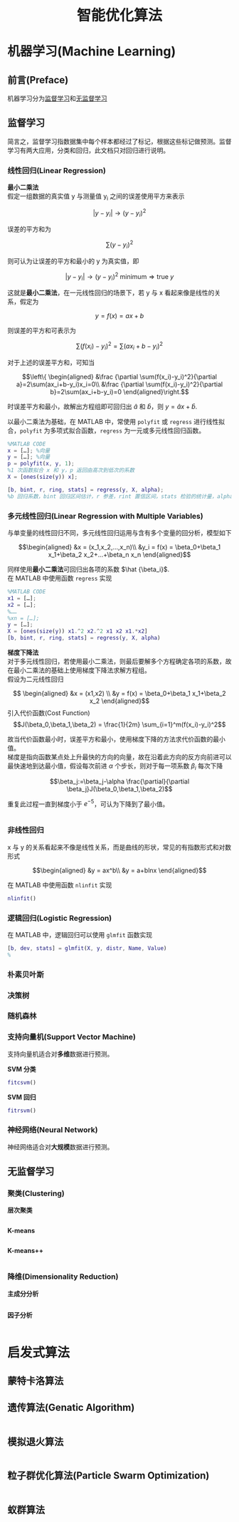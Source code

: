 <center><font size=6><strong>智能优化算法</strong></font></center>

# 机器学习(Machine Learning)

## 前言(Preface)

机器学习分为[监督学习](#监督学习)和[无监督学习](#无监督学习)

## 监督学习

简言之，监督学习指数据集中每个样本都经过了标记，根据这些标记做预测。监督学习有两大应用，分类和回归，此文档只对回归进行说明。

### 线性回归(Linear Regression)

**最小二乘法**  
假定一组数据的真实值 y 与测量值 y<sub>i</sub> 之间的误差使用平方来表示

$$\left| y-y_i \right| \to (y-y_i)^2$$

误差的平方和为

$$\sum(y-y_i)^2$$

则可认为让误差的平方和最小的 y 为真实值，即

$$\left| y-y_i \right| \to (y-y_i)^2\text{ minimum}\Rightarrow \text{true } y $$

这就是**最小二乘法**，在一元线性回归的场景下，若 y 与 x 看起来像是线性的关系，假定为

$$y = f(x) = ax+b$$

则误差的平方和可表示为

$$\sum (f(x_i)-y_i)^2=\sum (ax_i+b-y_i)^2$$

对于上述的误差平方和，可知当

$$\left\{
\begin{aligned}
&\frac {\partial \sum(f(x_i)-y_i)^2}{\partial a}=2\sum(ax_i+b-y_i)x_i=0\\
&\frac {\partial \sum(f(x_i)-y_i)^2}{\partial b}=2\sum(ax_i+b-y_i)=0
\end{aligned}\right.$$

时误差平方和最小，故解出方程组即可回归出 $\hat a$ 和 $\hat b$，则 $y = \hat ax+\hat b$.   
  
以最小二乘法为基础，在 MATLAB 中，常使用 `polyfit` 或 `regress` 进行线性拟合，`polyfit` 为多项式拟合函数，`regress` 为一元或多元线性回归函数。

```matlab
%MATLAB CODE
x = […]; %向量
y = […]; %向量
p = polyfit(x, y, 1); 
%1 次函数拟合 x 和 y，p 返回由高次到低次的系数
X = [ones(size(y)) x];

[b, bint, r, ring, stats] = regress(y, X, alpha); 
%b 回归系数，bint 回归区间估计，r 参差，rint 置信区间，stats 检验的统计量，alpha 显著性水平
```

### 多元线性回归(Linear Regression with Multiple Variables)

与单变量的线性回归不同，多元线性回归运用与含有多个变量的回分析，模型如下

$$\begin{aligned}
&x = (x_1,x_2,…,x_n)\\
&y_i = f(x) = \beta_0+\beta_1 x_1+\beta_2 x_2+…+\beta_n x_n
\end{aligned}$$

同样使用**最小二乘法**可回归出各项的系数 $\hat {\beta_i}$.  
在 MATLAB 中使用函数 `regress` 实现

```matlab
%MATLAB CODE
x1 = […];
x2 = […];
%……
%xn = […];
y = […];
X = [ones(size(y)) x1.^2 x2.^2 x1 x2 x1.*x2]
[b, bint, r, ring, stats] = regress(y, X, alpha)
```

**梯度下降法**  
对于多元线性回归，若使用最小二乘法，则最后要解多个方程确定各项的系数，故在最小二乘法的基础上使用梯度下降法求解方程组。  
假设为二元线性回归

$$
\begin{aligned}
&x = (x1,x2) \\
&y = f(x) = \beta_0+\beta_1 x_1+\beta_2 x_2
\end{aligned}$$
引入代价函数(Cost Function)
$$J(\beta_0,\beta_1,\beta_2) = \frac{1}{2m} \sum_{i=1}^m(f(x_i)-y_i)^2$$

故当代价函数最小时，误差平方和最小，使用梯度下降的方法求代价函数的最小值。  
梯度是指向函数某点处上升最快的方向的向量，故在沿着此方向的反方向前进可以最快速地到达最小值，假设每次前进 $\alpha$ 个步长，则对于每一项系数 $\beta_i$ 每次下降

$$\beta_j:=\beta_j-\alpha \frac{\partial}{\partial \beta_j}J(\beta_0,\beta_1,\beta_2)$$

重复此过程一直到梯度小于 $e^{-5}$，可认为下降到了最小值。  

```matlab

```

### 非线性回归

x 与 y 的关系看起来不像是线性关系，而是曲线的形状，常见的有指数形式和对数形式

$$\begin{aligned}
&y = ax^b\\
&y = a+blnx
\end{aligned}$$

在 MATLAB 中使用函数 `nlinfit` 实现

```matlab
nlinfit()
```

### 逻辑回归(Logistic Regression)

在 MATLAB 中，逻辑回归可以使用 `glmfit` 函数实现

```matlab
[b, dev, stats] = glmfit(X, y, distr, Name, Value)
%
```

### 朴素贝叶斯

### 决策树

### 随机森林

### 支持向量机(Support Vector Machine)

支持向量机适合对**多维**数据进行预测。  

**SVM 分类**

```matlab
fitcsvm()
```

**SVM 回归**

```matlab
fitrsvm()
```

### 神经网络(Neural Network)

神经网络适合对**大规模**数据进行预测。  


## 无监督学习

### 聚类(Clustering)

**层次聚类**

```matlab

```

**K-means**

```matlab

```

**K-means++**

```matlab

```

### 降维(Dimensionality Reduction)

**主成分分析** 

```matlab

```

**因子分析**

```matlab

```

# 启发式算法

## 蒙特卡洛算法


## 遗传算法(Genatic Algorithm)

```matlab

```

## 模拟退火算法

```matlab

```

## 粒子群优化算法(Particle Swarm Optimization)

```matlab

```

## 蚁群算法

